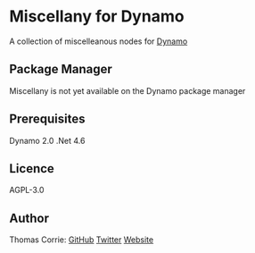 # Miscellany for Dynamo
A collection of miscelleanous nodes for [Dynamo](http://www.dynamobim.org/)

## Package Manager
Miscellany is not yet available on the Dynamo package manager

## Prerequisites
Dynamo 2.0
.Net 4.6

## Licence
AGPL-3.0

## Author
Thomas Corrie: [GitHub](https://github.com/thomascorrie) [Twitter](https://twitter.com/didymuscoombe) [Website](http://www.thomascorrie.com)